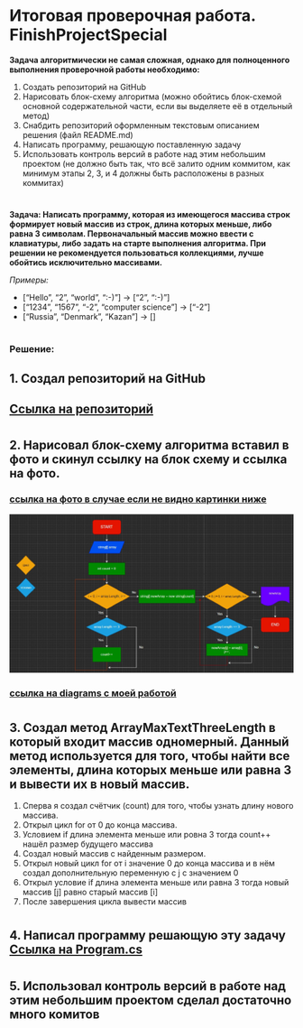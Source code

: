 # Итоговая проверочная работа. FinishProjectSpecial


**Задача алгоритмически не самая сложная, однако для полноценного выполнения проверочной работы необходимо:**

1. Создать репозиторий на GitHub
2. Нарисовать блок-схему алгоритма (можно обойтись блок-схемой основной содержательной части, если вы выделяете её в отдельный метод)
3. Снабдить репозиторий оформленным текстовым описанием решения (файл README.md)
4. Написать программу, решающую поставленную задачу
5. Использовать контроль версий в работе над этим небольшим проектом (не должно быть так, что всё залито одним коммитом, как минимум этапы 2, 3, и 4 должны быть расположены в разных коммитах)
#

**Задача: Написать программу, которая из имеющегося массива строк формирует новый массив из строк, длина которых меньше, либо равна 3 символам. Первоначальный массив можно ввести с клавиатуры, либо задать на старте выполнения алгоритма. При решении не рекомендуется пользоваться коллекциями, лучше обойтись исключительно массивами.**



*Примеры:*
* [“Hello”, “2”, “world”, “:-)”] → [“2”, “:-)”]
* [“1234”, “1567”, “-2”, “computer science”] → [“-2”]
* [“Russia”, “Denmark”, “Kazan”] → []

#

### Решение:

## 1. Создал репозиторий на GitHub 
## [Ссылка на репозиторий](https://github.com/Sergei945/FinishProjectSpecial)
#
## 2. Нарисовал блок-схему алгоритма вставил в фото и скинул ссылку на блок схему и ссылка на фото.
### [ссылка на фото в случае если не видно картинки ниже](MyAlgoritm.jpg "download")
![Описание картинки с котиком](MyAlgoritm.jpg)

### [ссылка на diagrams c моей работой](https://app.diagrams.net/?src=about#G1Q44s0tUHngcS6PqhOMbs5ziae5YSevV9 "download")
#
## 3. Создал метод ArrayMaxTextThreeLength в который входит массив одномерный. Данный метод используется для того, чтобы найти все элементы, длина которых меньше или равна 3 и вывести их в новый массив. 
1. Сперва я создал счётчик (count) для того, чтобы узнать длину нового массива.
2. Открыл цикл for от 0 до конца массива.
3. Условием if длина элемента меньше или ровна 3 тогда count++ нашёл размер будущего массива
3. Создал новый массив с найденным размером.
4. Открыл новый цикл for от i значение 0 до конца массива и в нём создал дополнительную переменную с j c значением 0
5. Открыл условие if длина элемента меньше или равна 3 тогда новый массив [j] равно старый массив [i]
6. После завершения цикла вывести массив
#
## 4. Написал программу решающую эту задачу [Ссылка на Program.cs](https://github.com/Sergei945/FinishProjectSpecial/blob/main/finProject/Program.cs)
#
## 5. Использовал контроль версий в работе над этим небольшим проектом сделал достаточно много комитов 